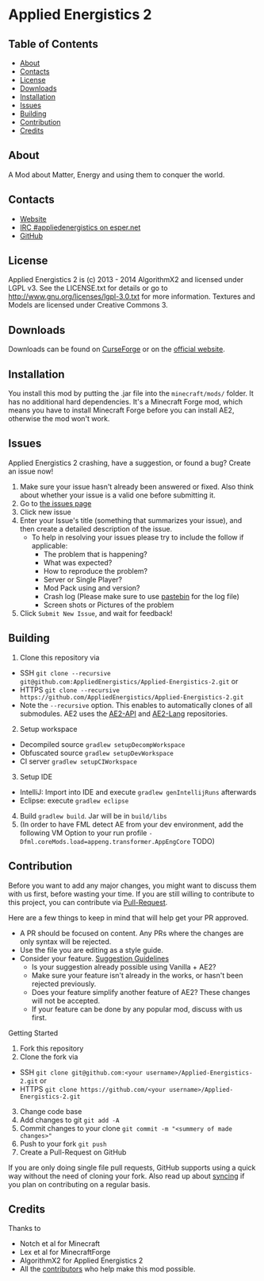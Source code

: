 # Applied Energistics 2

## Table of Contents

* [About](#about)
* [Contacts](#contacts)
* [License](#license)
* [Downloads](#downloads)
* [Installation](#installation)
* [Issues](#issues)
* [Building](#building)
* [Contribution](#contribution)
* [Credits](#credits)

## About

A Mod about Matter, Energy and using them to conquer the world.

## Contacts

* [Website](http://ae-mod.info/)
* [IRC #appliedenergistics on esper.net](http://webchat.esper.net/?channels=appliedenergistics&prompt=1)
* [GitHub](https://github.com/AppliedEnergistics/Applied-Energistics-2)

## License

Applied Energistics 2 is (c) 2013 - 2014 AlgorithmX2 and licensed under LGPL v3. See the LICENSE.txt for details or go to http://www.gnu.org/licenses/lgpl-3.0.txt for more information. Textures and Models are licensed under Creative Commons 3.

## Downloads

Downloads can be found on [CurseForge](http://www.curse.com/mc-mods/minecraft/223794-applied-energistics-2) or on the [official website](http://ae-mod.info/Downloads/).

## Installation

You install this mod by putting the .jar file into the `minecraft/mods/` folder. It has no additional hard dependencies. It's a Minecraft Forge mod, which means you have to install Minecraft Forge before you can install AE2, otherwise the mod won't work.

## Issues

Applied Energistics 2 crashing, have a suggestion, or found a bug?  Create an issue now!

1. Make sure your issue hasn't already been answered or fixed.  Also think about whether your issue is a valid one before submitting it.
2. Go to [the issues page](https://github.com/AppliedEnergistics/Applied-Energistics-2/issues)
3. Click new issue
4. Enter your Issue's title (something that summarizes your issue), and then create a detailed description of the issue.
	* To help in resolving your issues please try to include the follow if applicable:
		* The problem that is happening?
		* What was expected?
		* How to reproduce the problem?
		* Server or Single Player?
		* Mod Pack using and version?
		* Crash log (Please make sure to use [pastebin](http://pastebin.com/) for the log file) 
		* Screen shots or Pictures of the problem
5. Click `Submit New Issue`, and wait for feedback!

## Building

1. Clone this repository via 
  - SSH `git clone --recursive git@github.com:AppliedEnergistics/Applied-Energistics-2.git` or 
  - HTTPS `git clone --recursive https://github.com/AppliedEnergistics/Applied-Energistics-2.git`
  - Note the `--recursive` option. This enables to automatically clones of all submodules. AE2 uses the [AE2-API](https://github.com/AlgorithmX2/Applied-Energistics-2-API) and [AE2-Lang](https://github.com/AppliedEnergistics/AppliedEnergistics-2-Localization) repositories. 
2. Setup workspace 
  - Decompiled source `gradlew setupDecompWorkspace`
  - Obfuscated source `gradlew setupDevWorkspace`
  - CI server `gradlew setupCIWorkspace`
3. Setup IDE
  - IntelliJ: Import into IDE and execute `gradlew genIntellijRuns` afterwards
  - Eclipse: execute `gradlew eclipse`
4. Build `gradlew build`. Jar will be in `build/libs`
5. (In order to have FML detect AE from your dev environment, add the following VM Option to your run profile `-Dfml.coreMods.load=appeng.transformer.AppEngCore` TODO)

## Contribution

Before you want to add any major changes, you might want to discuss them with us first, before wasting your time.
If you are still willing to contribute to this project, you can contribute via [Pull-Request](https://help.github.com/articles/creating-a-pull-request).

Here are a few things to keep in mind that will help get your PR approved.

* A PR should be focused on content. Any PRs where the changes are only syntax will be rejected.
* Use the file you are editing as a style guide.
* Consider your feature. [Suggestion Guidelines](http://ae-mod.info/Suggestion-Guidelines/)
  - Is your suggestion already possible using Vanilla + AE2?
  - Make sure your feature isn't already in the works, or hasn't been rejected previously.
  - Does your feature simplify another feature of AE2? These changes will not be accepted.
  - If your feature can be done by any popular mod, discuss with us first.

Getting Started

1. Fork this repository
2. Clone the fork via
  * SSH `git clone git@github.com:<your username>/Applied-Energistics-2.git` or 
  * HTTPS `git clone https://github.com/<your username>/Applied-Energistics-2.git`
3. Change code base
4. Add changes to git `git add -A`
5. Commit changes to your clone `git commit -m "<summery of made changes>"`
6. Push to your fork `git push`
7. Create a Pull-Request on GitHub

If you are only doing single file pull requests, GitHub supports using a quick way without the need of cloning your fork. Also read up about [syncing](https://help.github.com/articles/syncing-a-fork) if you plan on contributing on a regular basis.

## Credits

Thanks to
 
* Notch et al for Minecraft
* Lex et al for MinecraftForge
* AlgorithmX2 for Applied Energistics 2
* All the [contributors](https://github.com/AppliedEnergistics/Applied-Energistics-2/graphs/contributors) who help make this mod possible.
